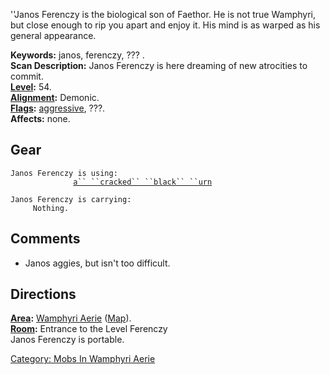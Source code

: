 ''Janos Ferenczy is the biological son of Faethor. He is not true
Wamphyri, but close enough to rip you apart and enjoy it. His mind is as
warped as his general appearance.

**Keywords:** janos, ferenczy, ??? .  
**Scan Description:** Janos Ferenczy is here dreaming of new atrocities
to commit.  
**[Level](Level "wikilink"):** 54.  
**[Alignment](Alignment "wikilink"):** Demonic.  
**[Flags](:Category:_Mob_Types "wikilink"):**
[aggressive](Aggressive_Mobs "wikilink"), ???.  
**Affects:** none.  

## Gear

`Janos Ferenczy is using:`  
<held>`              `[`a`` ``cracked`` ``black`` ``urn`](Cracked_Black_Urn "wikilink")

`Janos Ferenczy is carrying:`  
`     Nothing.`

## Comments

-   Janos aggies, but isn't too difficult.

## Directions

**[Area](:Category:_Areas "wikilink"):** [Wamphyri
Aerie](:Category:_Wamphyri_Aerie "wikilink")
([Map](Wamphyri_Aerie_Map "wikilink")).  
**[Room](:Category:_Rooms "wikilink"):** Entrance to the Level
Ferenczy  
Janos Ferenczy is portable.  

[Category: Mobs In Wamphyri
Aerie](Category:_Mobs_In_Wamphyri_Aerie "wikilink")
